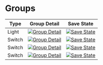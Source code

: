 # Groups

| Type | Group Detail | Save State |
| --- | --- | --- |
| Light | [![Group Detail](docs/images/light.group.png)](docs/images/light.group.png) | [![Save State](docs/images/light.group.save_state.png)](docs/images/light.group.save_state.png) |
| Switch | [![Group Detail](docs/images/switch.group.png)](docs/images/light.group.png) | [![Save State](docs/images/switch.group.save_state.png)](docs/images/light.group.save_state.png) |
| Switch | [![Group Detail](docs/images/fan.group.png)](docs/images/light.group.png) | [![Save State](docs/images/fan.group.save_state.png)](docs/images/light.group.save_state.png) |
| Switch | [![Group Detail](docs/images/lock.group.png)](docs/images/light.group.png) | [![Save State](docs/images/lock.group.save_state.png)](docs/images/light.group.save_state.png) |
